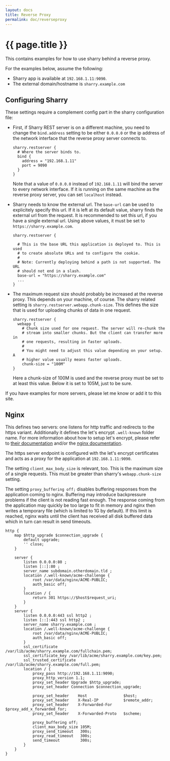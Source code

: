 ```yaml
---
layout: docs
title: Reverse Proxy
permalink: doc/reverseproxy
---
```


# {{ page.title }}

This contains examples for how to use sharry behind a reverse proxy.

For the examples below, assume the following:

- Sharry app is available at `192.168.1.11:9090`.
- The external domain/hostname is `sharry.example.com`


## Configuring Sharry

These settings require a complement config part in the sharry
configuration file:

- First, if Sharry REST server is on a different machine, you need to
  change the `bind.address` setting to be either `0.0.0.0` or the ip
  address of the network interface that the reverse proxy server
  connects to.

  ```
  sharry.restserver {
    # Where the server binds to.
    bind {
      address = "192.168.1.11"
      port = 9090
    }
  }
  ```

  Note that a value of `0.0.0.0` instead of `192.168.1.11` will bind
  the server to every network interface. If it is running on the same
  machine as the reverse proxy server, you can set `localhost`
  instead.
- Sharry needs to know the external url. The `base-url` can be used to
  explicitely specify this url. If it is left at its default value,
  sharry finds the external url from the request. It is recommended to
  set this url, if you have a single external url. Using above values,
  it must be set to `https://sharry.example.com`.

  ```
  sharry.restserver {

    # This is the base URL this application is deployed to. This is used
    # to create absolute URLs and to configure the cookie.
    #
    # Note: Currently deploying behind a path is not supported. The URL
    # should not end in a slash.
    base-url = "https://sharry.example.com"
    ...
  }
  ```
- The maximum request size should probably be increased at the reverse
  proxy. This depends on your machine, of course. The sharry related
  setting is `sharry.restserver.webapp.chunk-size`. This defines the
  size that is used for uploading chunks of data in one request.

  ```
  sharry.restserver {
    webapp {
      # Chunk size used for one request. The server will re-chunk the
      # stream into smaller chunks. But the client can transfer more in
      # one requests, resulting in faster uploads.
      #
      # You might need to adjust this value depending on your setup. A
      # higher value usually means faster uploads.
      chunk-size = "100M"
  }
  ```

  Here a chunk-size of 100M is used and the reverse proxy must be set
  to at least this value. Below it is set to 105M, just to be sure.


If you have examples for more servers, please let me know or add it to
this site.

## Nginx

This defines two servers: one listens for http traffic and redirects
to the https variant. Additionally it defines the let's encrypt
`.well-known` folder name. For more information about how to setup
let's encrypt, please refer to [their
documentation](https://letsencrypt.org/docs/) and/or the [nginx
documentation](https://nginx.org/en/docs/).

The https server endpoint is configured with the let's encrypt
certificates and acts as a proxy for the application at
`192.168.1.11:9090`.

The setting `client_max_body_size` is relevant, too. This is the
maximum size of a single requests. This must be greater than sharry's
`webapp.chunk-size` setting.

The setting `proxy_buffering off;` disables buffering responses from
the application coming to nginx. Buffering may introduce backpressure
problems if the client is not reading fast enough. The response coming
from the application may quickly be too large to fit in memory and
nginx then writes a temporary file (which is limited to 1G by
default). If this limit is reached, nginx waits until the client has
received all disk buffered data which in turn can result in send
timeouts.


```
http {
    map $http_upgrade $connection_upgrade {
        default upgrade;
        '' close;
    }

    server {
        listen 0.0.0.0:80 ;
        listen [::]:80 ;
        server_name subdomain.otherdomain.tld ;
        location /.well-known/acme-challenge {
            root /var/data/nginx/ACME-PUBLIC;
            auth_basic off;
        }
        location / {
            return 301 https://$host$request_uri;
        }
    }
    server {
        listen 0.0.0.0:443 ssl http2 ;
        listen [::]:443 ssl http2 ;
        server_name sharry.example.com ;
        location /.well-known/acme-challenge {
            root /var/data/nginx/ACME-PUBLIC;
            auth_basic off;
        }
        ssl_certificate /var/lib/acme/sharry.example.com/fullchain.pem;
        ssl_certificate_key /var/lib/acme/sharry.example.com/key.pem;
        ssl_trusted_certificate /var/lib/acme/sharry.example.com/full.pem;
        location / {
            proxy_pass http://192.168.1.11:9090;
            proxy_http_version 1.1;
            proxy_set_header Upgrade $http_upgrade;
            proxy_set_header Connection $connection_upgrade;

            proxy_set_header    Host                $host;
            proxy_set_header    X-Real-IP           $remote_addr;
            proxy_set_header    X-Forwarded-For     $proxy_add_x_forwarded_for;
            proxy_set_header    X-Forwarded-Proto   $scheme;

            proxy_buffering off;
            client_max_body_size 105M;
            proxy_send_timeout   300s;
            proxy_read_timeout   300s;
            send_timeout         300s;
        }
    }
}
```
